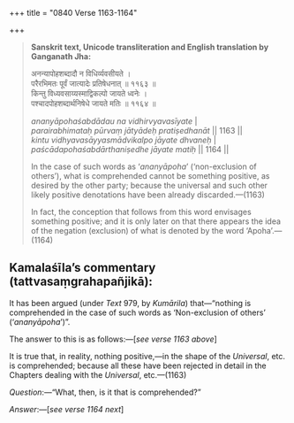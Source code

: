 +++
title = "0840 Verse 1163-1164"

+++
> **Sanskrit text, Unicode transliteration and English translation by Ganganath Jha:** 
>
> अनन्यापोहशब्दादौ न विधिर्व्यवसीयते ।  
> परैरभिमतः पूर्वं जात्यादेः प्रतिषेधनात् ॥ ११६३ ॥  
> किन्तु विध्यवसाय्यस्माद्विकल्पो जायते ध्वनेः ।  
> पश्चादपोहशब्दार्थनिषेधे जायते मतिः ॥ ११६४ ॥ 
>
> *ananyāpohaśabdādau na vidhirvyavasīyate* \|  
> *parairabhimataḥ pūrvaṃ jātyādeḥ pratiṣedhanāt* \|\| 1163 \|\|  
> *kintu vidhyavasāyyasmādvikalpo jāyate dhvaneḥ* \|  
> *paścādapohaśabdārthaniṣedhe jāyate matiḥ* \|\| 1164 \|\| 
>
> In the case of such words as ‘*ananyāpoha*’ (‘non-exclusion of others’), what is comprehended cannot be something positive, as desired by the other party; because the universal and such other likely positive denotations have been already discarded.—(1163) 
>
> In fact, the conception that follows from this word envisages something positive; and it is only later on that there appears the idea of the negation (exclusion) of what is denoted by the word ‘Apoha’.—(1164)



## Kamalaśīla’s commentary (tattvasaṃgrahapañjikā):

It has been argued (under *Text* 979, by *Kumārila*) that—“nothing is comprehended in the case of such words as ‘Non-exclusion of others’ (‘*ananyāpoha*’)”.

The answer to this is as follows:—[*see verse 1163 above*]

It is true that, in reality, nothing positive,—in the shape of the *Universal*, etc. is comprehended; because all these have been rejected in detail in the Chapters dealing with the *Universal*, etc.—(1163)

*Question*:—“What, then, is it that is comprehended?”

*Answer*:—[*see verse 1164 next*]


